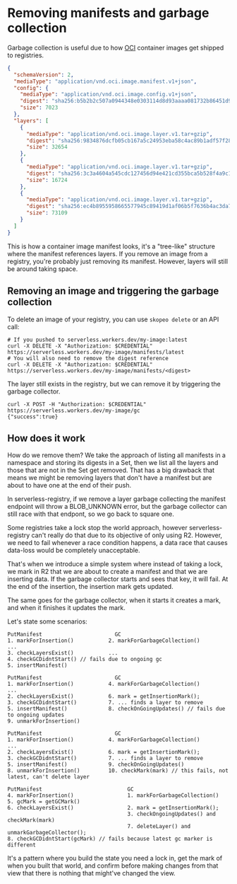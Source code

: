 # Removing manifests and garbage collection

Garbage collection is useful due to how [OCI](https://github.com/opencontainers/image-spec/blob/main/manifest.md) container images get shipped to registries.

```json
{
  "schemaVersion": 2,
  "mediaType": "application/vnd.oci.image.manifest.v1+json",
  "config": {
    "mediaType": "application/vnd.oci.image.config.v1+json",
    "digest": "sha256:b5b2b2c507a0944348e0303114d8d93aaaa081732b86451d9bce1f432a537bc7",
    "size": 7023
  },
  "layers": [
    {
      "mediaType": "application/vnd.oci.image.layer.v1.tar+gzip",
      "digest": "sha256:9834876dcfb05cb167a5c24953eba58c4ac89b1adf57f28f2f9d09af107ee8f0",
      "size": 32654
    },
    {
      "mediaType": "application/vnd.oci.image.layer.v1.tar+gzip",
      "digest": "sha256:3c3a4604a545cdc127456d94e421cd355bca5b528f4a9c1905b15da2eb4a4c6b",
      "size": 16724
    },
    {
      "mediaType": "application/vnd.oci.image.layer.v1.tar+gzip",
      "digest": "sha256:ec4b8955958665577945c89419d1af06b5f7636b4ac3da7f12184802ad867736",
      "size": 73109
    }
  ]
}
```

This is how a container image manifest looks, it's a "tree-like" structure where the manifest references
layers. If you remove an image from a registry, you're probably just removing its manifest. However, layers
will still be around taking space.

## Removing an image and triggering the garbage collection

To delete an image of your registry, you can use `skopeo delete` or an API call:

```
# If you pushed to serverless.workers.dev/my-image:latest
curl -X DELETE -X "Authorization: $CREDENTIAL" https://serverless.workers.dev/my-image/manifests/latest
# You will also need to remove the digest reference
curl -X DELETE -X "Authorization: $CREDENTIAL" https://serverless.workers.dev/my-image/manifests/<digest>
```

The layer still exists in the registry, but we can remove it by triggering the garbage collector.

```
curl -X POST -H "Authorization: $CREDENTIAL" https://serverless.workers.dev/my-image/gc
{"success":true}
```

## How does it work

How do we remove them? We take the approach of listing all manifests in a namespace and storing its digests
in a Set, then we list all the layers and those that are not in the Set get removed. That has a big drawback
that means we might be removing layers that don't have a manifest but are about to have one at the end of their push.

In serverless-registry, if we remove a layer garbage collecting the manifest endpoint will throw a BLOB_UNKNOWN
error, but the garbage collector can still race with that endpont, so we go back to square one.

Some registries take a lock stop the world approach, however serverless-registry can't really do that due
to its objective of only using R2. However, we need to fail whenever a race condition happens, a data
race that causes data-loss would be completely unacceptable.

That's when we introduce a simple system where instead of taking a lock, we mark in R2
that we are about to create a manifest and that we are inserting data.
If the garbage collector starts and sees that key, it will fail. At the end of the insertion, the insertion mark
gets updated.

The same goes for the garbage collector, when it starts it creates a mark, and when it finishes it updates the
mark.

Let's state some scenarios:

```
PutManifest                       GC
1. markForInsertion()           2. markForGarbageCollection()
...
3. checkLayersExist()           ...
4. checkGCDidntStart() // fails due to ongoing gc
5. insertManifest()
```

```
PutManifest                       GC
1. markForInsertion()           4. markForGarbageCollection()
...
2. checkLayersExist()           6. mark = getInsertionMark();
3. checkGCDidntStart()          7. ... finds a layer to remove
5. insertManifest()             8. checkOnGoingUpdates() // fails due to ongoing updates
9. unmarkForInsertion()
```

```
PutManifest                       GC
1. markForInsertion()           4. markForGarbageCollection()
...
2. checkLayersExist()           6. mark = getInsertionMark();
3. checkGCDidntStart()          7. ... finds a layer to remove
5. insertManifest()             9. checkOnGoingUpdates()
8. unmarkForInsertion()         10. checkMark(mark) // this fails, not latest, can't delete layer
```

```
PutManifest                           GC
4. markForInsertion()                 1. markForGarbageCollection()
5. gcMark = getGCMark()
6. checkLayersExist()                 2. mark = getInsertionMark();
                                      3. checkOngoingUpdates() and checkMark(mark)
                                      7. deleteLayer() and unmarkGarbageCollector();
8. checkGCDidntStart(gcMark) // fails because latest gc marker is different
```

It's a pattern where you build the state you need a lock in, get the mark of when you built that world,
and confirm before making changes from that view that there is nothing that might've changed the view.
